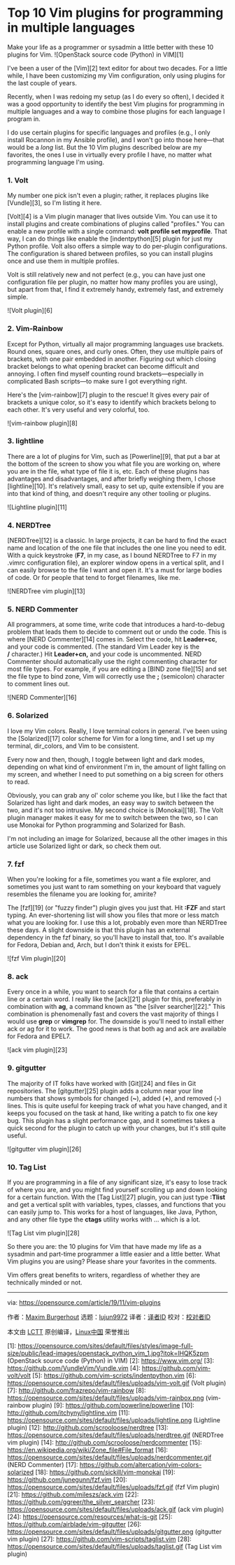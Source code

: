 [#]: collector: (lujun9972)
[#]: translator: (hello-wn)
[#]: reviewer: ( )
[#]: publisher: ( )
[#]: url: ( )
[#]: subject: (Top 10 Vim plugins for programming in multiple languages)
[#]: via: (https://opensource.com/article/19/11/vim-plugins)
[#]: author: (Maxim Burgerhout https://opensource.com/users/wzzrd)

Top 10 Vim plugins for programming in multiple languages
======
Make your life as a programmer or sysadmin a little better with these 10
plugins for Vim.
![OpenStack source code \(Python\) in VIM][1]

I've been a user of the [Vim][2] text editor for about two decades. For a little while, I have been customizing my Vim configuration, only using plugins for the last couple of years.

Recently, when I was redoing my setup (as I do every so often), I decided it was a good opportunity to identify the best Vim plugins for programming in multiple languages and a way to combine those plugins for each language I program in.

I do use certain plugins for specific languages and profiles (e.g., I only install Rocannon in my Ansible profile), and I won't go into those here—that would be a _long_ list. But the 10 Vim plugins described below are my favorites, the ones I use in virtually every profile I have, no matter what programming language I'm using.

### 1\. Volt

My number one pick isn't even a plugin; rather, it replaces plugins like [Vundle][3], so I'm listing it here.

[Volt][4] is a Vim plugin manager that lives outside Vim. You can use it to install plugins and create combinations of plugins called "profiles." You can enable a new profile with a single command: **volt profile set myprofile**. That way, I can do things like enable the [indentpython][5] plugin for just my Python profile. Volt also offers a simple way to do per-plugin configurations. The configuration is shared between profiles, so you can install plugins once and use them in multiple profiles.

Volt is still relatively new and not perfect (e.g., you can have just one configuration file per plugin, no matter how many profiles you are using), but apart from that, I find it extremely handy, extremely fast, and extremely simple.

![Volt plugin][6]

### 2\. Vim-Rainbow

Except for Python, virtually all major programming languages use brackets. Round ones, square ones, and curly ones. Often, they use multiple pairs of brackets, with one pair embedded in another. Figuring out which closing bracket belongs to what opening bracket can become difficult and annoying. I often find myself counting round brackets—especially in complicated Bash scripts—to make sure I got everything right.

Here's the [vim-rainbow][7] plugin to the rescue! It gives every pair of brackets a unique color, so it's easy to identify which brackets belong to each other. It's very useful and very colorful, too.

![vim-rainbow plugin][8]

### 3\. lightline

There are a lot of plugins for Vim, such as [Powerline][9], that put a bar at the bottom of the screen to show you what file you are working on, where you are in the file, what type of file it is, etc. Each of these plugins has advantages and disadvantages, and after briefly weighing them, I chose [lightline][10]. It's relatively small, easy to set up, quite extensible if you are into that kind of thing, and doesn't require any other tooling or plugins.

![Lightline plugin][11]

### 4\. NERDTree

[NERDTree][12] is a classic. In large projects, it can be hard to find the exact name and location of the one file that includes the one line you need to edit. With a quick keystroke (**F7**, in my case, as I bound NERDTree to F7 in my .vimrc configuration file), an explorer window opens in a vertical split, and I can easily browse to the file I want and open it. It's a must for large bodies of code. Or for people that tend to forget filenames, like me.

![NERDTree vim plugin][13]

### 5\. NERD Commenter

All programmers, at some time, write code that introduces a hard-to-debug problem that leads them to decide to comment out or undo the code. This is where [NERD Commenter][14] comes in. Select the code, hit **Leader+cc**, and your code is commented. (The standard Vim Leader key is the **/** character.) Hit **Leader+cn,** and your code is uncommented. NERD Commenter should automatically use the right commenting character for most file types. For example, if you are editing a [BIND zone file][15] and set the file type to bind zone, Vim will correctly use the **;** (semicolon) character to comment lines out.

![NERD Commenter][16]

### 6\. Solarized

I love my Vim colors. Really, I love terminal colors in general. I've been using the [Solarized][17] color scheme for Vim for a long time, and I set up my terminal, dir_colors, and Vim to be consistent.

Every now and then, though, I toggle between light and dark modes, depending on what kind of environment I'm in, the amount of light falling on my screen, and whether I need to put something on a big screen for others to read.

Obviously, you can grab any ol' color scheme you like, but I like the fact that Solarized has light and dark modes, an easy way to switch between the two, and it's not too intrusive. My second choice is [Monokai][18]. The Volt plugin manager makes it easy for me to switch between the two, so I can use Monokai for Python programming and Solarized for Bash.

I'm not including an image for Solarized, because all the other images in this article use Solarized light or dark, so check them out.

### 7\. fzf

When you're looking for a file, sometimes you want a file explorer, and sometimes you just want to ram something on your keyboard that vaguely resembles the filename you are looking for, amirite?

The [fzf][19] (or "fuzzy finder") plugin gives you just that. Hit **:FZF** and start typing. An ever-shortening list will show you files that more or less match what you are looking for. I use this a lot, probably even more than NERDTree these days. A slight downside is that this plugin has an external dependency in the fzf binary, so you'll have to install that, too. It's available for Fedora, Debian and, Arch, but I don't think it exists for EPEL.

![fzf Vim plugin][20]

### 8\. ack

Every once in a while, you want to search for a file that contains a certain line or a certain word. I really like the [ack][21] plugin for this, preferably in combination with **ag**, a command known as "the [silver searcher][22]." This combination is phenomenally fast and covers the vast majority of things I would use **grep** or **vimgrep** for. The downside is you'll need to install either ack or ag for it to work. The good news is that both ag and ack are available for Fedora and EPEL7.

![ack vim plugin][23]

### 9\. gitgutter

The majority of IT folks have worked with [Git][24] and files in Git repositories. The [gitgutter][25] plugin adds a column near your line numbers that shows symbols for changed (**~**), added (**+**), and removed (**-**) lines. This is quite useful for keeping track of what you have changed, and it keeps you focused on the task at hand, like writing a patch to fix one key bug. This plugin has a slight performance gap, and it sometimes takes a quick second for the plugin to catch up with your changes, but it's still quite useful.

![gitgutter vim plugin][26]

### 10\. Tag List

If you are programming in a file of any significant size, it's easy to lose track of where you are, and you might find yourself scrolling up and down looking for a certain function. With the [Tag List][27] plugin, you can just type **:Tlist** and get a vertical split with variables, types, classes, and functions that you can easily jump to. This works for a host of languages, like Java, Python, and any other file type the **ctags** utility works with … which is a lot.

![Tag List vim plugin][28]

So there you are: the 10 plugins for Vim that have made my life as a sysadmin and part-time programmer a little easier and a little better. What Vim plugins you are using? Please share your favorites in the comments.

Vim offers great benefits to writers, regardless of whether they are technically minded or not.

--------------------------------------------------------------------------------

via: https://opensource.com/article/19/11/vim-plugins

作者：[Maxim Burgerhout][a]
选题：[lujun9972][b]
译者：[译者ID](https://github.com/译者ID)
校对：[校对者ID](https://github.com/校对者ID)

本文由 [LCTT](https://github.com/LCTT/TranslateProject) 原创编译，[Linux中国](https://linux.cn/) 荣誉推出

[a]: https://opensource.com/users/wzzrd
[b]: https://github.com/lujun9972
[1]: https://opensource.com/sites/default/files/styles/image-full-size/public/lead-images/openstack_python_vim_1.jpg?itok=lHQK5zpm (OpenStack source code (Python) in VIM)
[2]: https://www.vim.org/
[3]: https://github.com/VundleVim/Vundle.vim
[4]: https://github.com/vim-volt/volt
[5]: https://github.com/vim-scripts/indentpython.vim
[6]: https://opensource.com/sites/default/files/uploads/vim-volt.gif (Volt plugin)
[7]: http://github.com/frazrepo/vim-rainbow
[8]: https://opensource.com/sites/default/files/uploads/vim-rainbox.png (vim-rainbow plugin)
[9]: https://github.com/powerline/powerline
[10]: http://github.com/itchyny/lightline.vim
[11]: https://opensource.com/sites/default/files/uploads/lightline.png (Lightline plugin)
[12]: http://github.com/scrooloose/nerdtree
[13]: https://opensource.com/sites/default/files/uploads/nerdtree.gif (NERDTree vim plugin)
[14]: http://github.com/scrooloose/nerdcommenter
[15]: https://en.wikipedia.org/wiki/Zone_file#File_format
[16]: https://opensource.com/sites/default/files/uploads/nerdcommenter.gif (NERD Commenter)
[17]: https://github.com/altercation/vim-colors-solarized
[18]: https://github.com/sickill/vim-monokai
[19]: https://github.com/junegunn/fzf.vim
[20]: https://opensource.com/sites/default/files/uploads/fzf.gif (fzf Vim plugin)
[21]: https://github.com/mileszs/ack.vim
[22]: https://github.com/ggreer/the_silver_searcher
[23]: https://opensource.com/sites/default/files/uploads/ack.gif (ack vim plugin)
[24]: https://opensource.com/resources/what-is-git
[25]: https://github.com/airblade/vim-gitgutter
[26]: https://opensource.com/sites/default/files/uploads/gitgutter.png (gitgutter vim plugin)
[27]: https://github.com/vim-scripts/taglist.vim
[28]: https://opensource.com/sites/default/files/uploads/taglist.gif (Tag List vim plugin)
